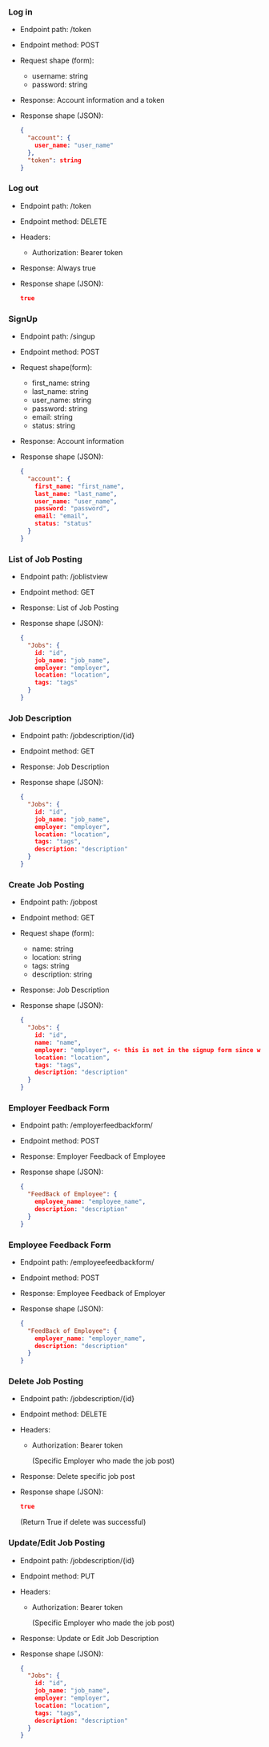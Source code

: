 ### Log in

* Endpoint path: /token
* Endpoint method: POST

* Request shape (form):
  * username: string
  * password: string

* Response: Account information and a token
* Response shape (JSON):
    ```json
    {
      "account": {
        user_name: "user_name"
      },
      "token": string
    }
    ```
### Log out

* Endpoint path: /token
* Endpoint method: DELETE

* Headers:
  * Authorization: Bearer token

* Response: Always true
* Response shape (JSON):
    ```json
    true
    ```

### SignUp

* Endpoint path: /singup
* Endpoint method: POST

* Request shape(form):
    * first_name: string
    * last_name: string
    * user_name: string
    * password: string
    * email: string
    * status: string

* Response: Account information
* Response shape (JSON):
    ```json
    {
      "account": {
        first_name: "first_name",
        last_name: "last_name",
        user_name: "user_name",
        password: "password",
        email: "email",
        status: "status"
      }
    }
    ```

### List of Job Posting

* Endpoint path: /joblistview
* Endpoint method: GET

* Response: List of Job Posting
* Response shape (JSON):
    ```json
    {
      "Jobs": {
        id: "id",
        job_name: "job_name",
        employer: "employer",
        location: "location",
        tags: "tags"
      }
    }
    ```
### Job Description

* Endpoint path: /jobdescription/{id}
* Endpoint method: GET

* Response: Job Description
* Response shape (JSON):
    ```json
    {
      "Jobs": {
        id: "id",
        job_name: "job_name",
        employer: "employer",
        location: "location",
        tags: "tags",
        description: "description"
      }
    }
    ```
### Create Job Posting

* Endpoint path: /jobpost
* Endpoint method: GET

* Request shape (form):
  * name: string
  * location: string
  * tags: string
  * description: string

* Response: Job Description
* Response shape (JSON):
    ```json
    {
      "Jobs": {
        id: "id",
        name: "name",
        employer: "employer", <- this is not in the signup form since we can pull the employer name from who is posting
        location: "location",
        tags: "tags",
        description: "description"
      }
    }
    ```

### Employer Feedback Form

* Endpoint path: /employerfeedbackform/
* Endpoint method: POST

* Response: Employer Feedback of Employee
* Response shape (JSON):
    ```json
    {
      "FeedBack of Employee": {
        employee_name: "employee_name",
        description: "description"
      }
    }
    ```

### Employee Feedback Form

* Endpoint path: /employeefeedbackform/
* Endpoint method: POST

* Response: Employee Feedback of Employer
* Response shape (JSON):
    ```json
    {
      "FeedBack of Employee": {
        employer_name: "employer_name",
        description: "description"
      }
    }
    ```
### Delete Job Posting

* Endpoint path: /jobdescription/{id}
* Endpoint method: DELETE

* Headers:
  * Authorization: Bearer token

    (Specific Employer who made the job post)

* Response: Delete specific job post
* Response shape (JSON):
    ```json
    true
    ```
  (Return True if delete was successful)


 ### Update/Edit Job Posting

* Endpoint path: /jobdescription/{id}
* Endpoint method: PUT

* Headers:
  * Authorization: Bearer token

    (Specific Employer who made the job post)

* Response: Update or Edit Job Description
* Response shape (JSON):
    ```json
    {
      "Jobs": {
        id: "id",
        job_name: "job_name",
        employer: "employer",
        location: "location",
        tags: "tags",
        description: "description"
      }
    }